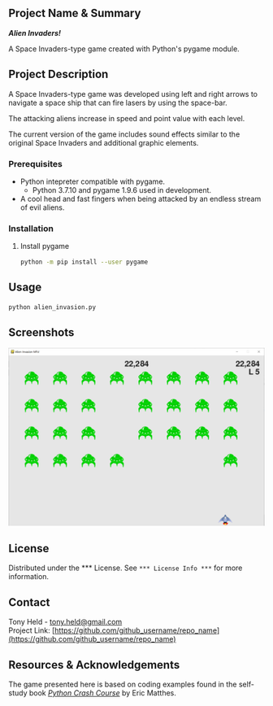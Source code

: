 ## Project Name & Summary
__*Alien Invaders!*__  

A Space Invaders-type game created with Python's pygame module.

## Project Description

A Space Invaders-type game was developed using left and right arrows to navigate
a space ship that can fire lasers by using the space-bar.

The attacking aliens increase in speed and point value with each level.

The current version of the game includes sound effects similar to the original Space Invaders and additional graphic elements.

### Prerequisites

* Python intepreter compatible with pygame.
	* Python 3.7.10 and pygame 1.9.6 used in development.
* A cool head and fast fingers when being attacked by an endless stream of evil aliens.

### Installation

1. Install pygame
	```sh
	python -m pip install --user pygame
	```

## Usage
```sh
python alien_invasion.py
```

## Screenshots
![Image](/images/screenshot_01.png)

## License

Distributed under the *** License.  See `*** License Info ***` for more information.

## Contact

Tony Held - tony.held@gmail.com  
Project Link: [https://github.com/github_username/repo_name](https://github.com/github_username/repo_name)

## Resources & Acknowledgements

The game presented here is based on coding examples found in the 
self-study book [*Python Crash Course*](https://nostarch.com/pythoncrashcourse2e) by Eric Matthes.  
